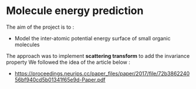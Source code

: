 # Molecule energy prediction
The aim of the project is to :
 -  Model the inter-atomic potential energy surface of small organic molecules

The approach was to implement **scattering transform** to add the invariance property
We followed the idea of the article below :
- https://proceedings.neurips.cc/paper_files/paper/2017/file/72b386224056bf940cd5b01341f65e9d-Paper.pdf


